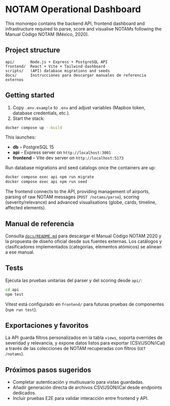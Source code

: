 # NOTAM Operational Dashboard

This monorepo contains the backend API, frontend dashboard and infrastructure required to parse, score and visualise NOTAMs following the Manual Código NOTAM (México, 2020).

## Project structure

```
api/       Node.js + Express + PostgreSQL API
frontend/  React + Vite + Tailwind dashboard
scripts/   (API) database migrations and seeds
docs/      Instrucciones para descargar manuales de referencia externos
```

## Getting started

1. Copy `.env.example` to `.env` and adjust variables (Mapbox token, database credentials, etc.).
2. Start the stack:

```bash
docker compose up --build
```

This launches:

- **db** – PostgreSQL 15
- **api** – Express server on `http://localhost:3001`
- **frontend** – Vite dev server on `http://localhost:5173`

Run database migrations and seed catalogs once the containers are up:

```bash
docker compose exec api npm run migrate
docker compose exec api npm run seed
```

The frontend connects to the API, providing management of airports, parsing of raw NOTAM messages (`POST /notams/parse`), scoring (severity/relevance) and advanced visualisations (globe, cards, timeline, affected elements).

## Manual de referencia

Consulta [`docs/README.md`](docs/README.md) para descargar el Manual Código NOTAM 2020 y la propuesta de diseño oficial desde sus fuentes externas. Los catálogos y clasificadores implementados (categorías, elementos atómicos) se alinean a ese manual.

## Tests

Ejecuta las pruebas unitarias del parser y del scoring desde `api/`:

```bash
cd api
npm test
```

Vitest está configurado en `frontend/` para futuras pruebas de componentes (`npm run test`).

## Exportaciones y favoritos

La API guarda filtros personalizados en la tabla `views`, soporta overrides de severidad y relevancia, y expone datos listos para exportar (CSV/JSON/iCal) a través de las colecciones de NOTAM recuperadas con filtros (`GET /notams`).

## Próximos pasos sugeridos

- Completar autenticación y multiusuario para vistas guardadas.
- Añadir generación directa de archivos CSV/JSON/iCal desde endpoints dedicados.
- Incluir pruebas E2E para validar interacción entre frontend y API.
